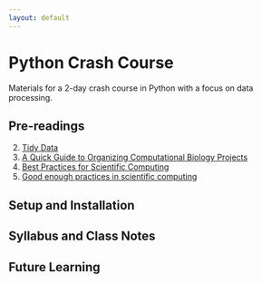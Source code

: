 ```yaml
---
layout: default
---
```


# Python Crash Course

Materials for a 2-day crash course in Python with a focus on data processing.

## Pre-readings

2. [Tidy Data][2]
1. [A Quick Guide to Organizing Computational Biology Projects][1]
3. [Best Practices for Scientific Computing][3]
4. [Good enough practices in scientific computing][4]

## Setup and Installation



## Syllabus and Class Notes

## Future Learning


[1]: https://journals.plos.org/ploscompbiol/article?id=10.1371/journal.pcbi.1000424
[2]: http://vita.had.co.nz/papers/tidy-data.html
[3]: https://journals.plos.org/plosbiology/article?id=10.1371/journal.pbio.1001745
[4]: https://journals.plos.org/ploscompbiol/article?id=10.1371/journal.pcbi.1005510
